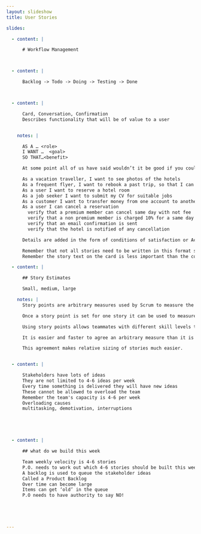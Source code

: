 ```yaml
---
layout: slideshow
title: User Stories

slides:

  - content: |

      # Workflow Management



  - content: |

      Backlog -> Todo -> Doing -> Testing -> Done



  - content: |

      Card, Conversation, Confirmation
      Describes functionality that will be of value to a user


    notes: |

      AS A … <role>
      I WANT …  <goal>
      SO THAT…<benefit>

      At some point all of us have said wouldn’t it be good if you could do this (with the software you are using). That is the start of a user story

      As a vacation traveller, I want to see photos of the hotels
      As a frequent flyer, I want to rebook a past trip, so that I can save time booking trips I take often
      As a user I want to reserve a hotel room
      As a job seeker I want to submit my CV for suitable jobs
      As a customer I want to transfer money from one account to another
      As a user I can cancel a reservation
        verify that a premium member can cancel same day with not fee
        verify that a non premium member is charged 10% for a same day
        verify that an email confirmation is sent
        verify that the hotel is notified of any cancellation

      Details are added in the form of conditions of satisfaction or Acceptance criteria

      Remember that not all stories need to be written in this format such as technical or constraint stories
      Remember the story text on the card is less important than the conversations everyone has about the card

  - content: |

      ## Story Estimates

      Small, medium, large

    notes: |
      Story points are arbitrary measures used by Scrum to measure the effort required to implement a story. It is usually a mix of effort, complexity and uncertainty that allows the story point.

      Once a story point is set for one story it can be used to measure the relative size of the remaining stories.

      Using story points allows teammates with different skill levels to communicate about and agree on estimates at a level playing field. A 5 km run is a 5 km run for everyone (size and complexity). But some of us will run it faster than others (this is the skill and experience factor)

      It is easier and faster to agree an arbitrary measure than it is to use one based on our own skill and experience and speed level.

      This agreement makes relative sizing of stories much easier.


  - content: |

      Stakeholders have lots of ideas
      They are not limited to 4-6 ideas per week
      Every time something is delivered they will have new ideas
      These cannot be allowed to overload the team
      Remember the team's capacity is 4-6 per week
      Overloading causes
      multitasking, demotivation, interruptions





  - content: |

      ## what do we build this week

      Team weekly velocity is 4-6 stories
      P.O. needs to work out which 4-6 stories should be built this week
      A backlog is used to queue the stakeholder ideas
      Called a Product Backlog
      Over time can become large
      Items can get ‘old’ in the queue
      P.O needs to have authority to say NO!





---
```

